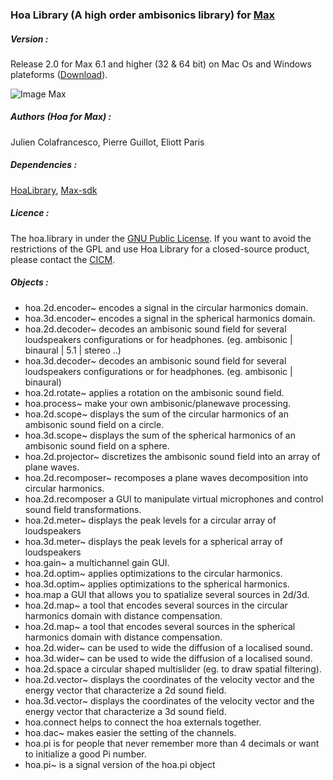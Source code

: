 ### Hoa Library (A high order ambisonics library) for <a title="Max" href="http://cycling74.com/products/max/" target="_blank">Max </a>


##### Version :

Release 2.0 for Max 6.1 and higher (32 & 64 bit) on Mac Os and Windows plateforms (<a title="Download" href="http://www.mshparisnord.fr/hoalibrary/en/downloads/" target="_blank">Download</a>).

![Image Max](https://raw.github.com/CICM/HoaLibrary/master/Ressources/HoaLibrary-v2.0-beta.png "Max Patch")

##### Authors (Hoa for Max) :

Julien Colafrancesco, Pierre Guillot, Eliott Paris

##### Dependencies : 

<a title="HoaLibrary" href="https://github.com/CICM/HoaLibrary-Light">HoaLibrary</a>, <a title="MaxSDK" href="https://github.com/Cycling74/max-sdk">Max-sdk</a>

##### Licence : 

The hoa.library in under the <a title="GNU" href="http://www.gnu.org/copyleft/gpl.html" target="_blank">GNU Public License</a>. If you want to avoid the restrictions of the GPL and use Hoa Library for a closed-source product, please contact the <a title="CICM" href="http://cicm.mshparisnord.org/" target="_blank">CICM</a>.

##### Objects :

- hoa.2d.encoder~ encodes a signal in the circular harmonics domain.
- hoa.3d.encoder~ encodes a signal in the spherical harmonics domain.
- hoa.2d.decoder~ decodes an ambisonic sound field for several loudspeakers configurations or for headphones. (eg. ambisonic | binaural | 5.1 | stereo ..)
- hoa.3d.decoder~ decodes an ambisonic sound field for several loudspeakers configurations or for headphones. (eg. ambisonic | binaural)
- hoa.2d.rotate~ applies a rotation on the ambisonic sound field.
- hoa.process~ make your own ambisonic/planewave processing.
- hoa.2d.scope~ displays the sum of the circular harmonics of an ambisonic sound field on a circle.
- hoa.3d.scope~ displays the sum of the spherical harmonics of an ambisonic sound field on a sphere.
- hoa.2d.projector~ discretizes the ambisonic sound field into an array of plane waves.
- hoa.2d.recomposer~ recomposes a plane waves decomposition into circular harmonics.
- hoa.2d.recomposer a GUI to manipulate virtual microphones and control sound field transformations.
- hoa.2d.meter~ displays the peak levels for a circular array of loudspeakers
- hoa.3d.meter~ displays the peak levels for a spherical array of loudspeakers
- hoa.gain~ a multichannel gain GUI.
- hoa.2d.optim~ applies optimizations to the circular harmonics.
- hoa.3d.optim~ applies optimizations to the spherical harmonics.
- hoa.map a GUI that allows you to spatialize several sources in 2d/3d.
- hoa.2d.map~ a tool that encodes several sources in the circular harmonics domain with distance compensation.
- hoa.2d.map~ a tool that encodes several sources in the spherical harmonics domain with distance compensation.
- hoa.2d.wider~ can be used to wide the diffusion of a localised sound.
- hoa.3d.wider~ can be used to wide the diffusion of a localised sound.
- hoa.2d.space a circular shaped multislider (eg. to draw spatial filtering).
- hoa.2d.vector~ displays the coordinates of the velocity vector and the energy vector that characterize a 2d sound field.
- hoa.3d.vector~ displays the coordinates of the velocity vector and the energy vector that characterize a 3d sound field.
- hoa.connect helps to connect the hoa externals together.
- hoa.dac~ makes easier the setting of the channels.
- hoa.pi is for people that never remember more than 4 decimals or want to initialize a good Pi number. 
- hoa.pi~ is a signal version of the hoa.pi object